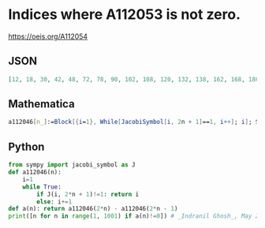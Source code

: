 # Indices where A112053 is not zero\.
https://oeis.org/A112054
## JSON
```JSON
[12, 18, 30, 42, 48, 72, 78, 90, 102, 108, 120, 132, 138, 162, 168, 180, 192, 198, 210, 222, 228, 240, 252, 258, 282, 288, 300, 312, 318, 330, 342, 348, 372, 378, 390, 402, 408, 420, 432, 438, 450, 462, 468, 492, 498, 510, 522, 528, 540, 552, 558, 582, 588]
```
## Mathematica
```Mathematica
a112046[n_]:=Block[{i=1}, While[JacobiSymbol[i, 2n + 1]==1, i++]; i]; Select[Range[1000], a112046[2#] - a112046[2# - 1] != 0 &] (* _Indranil Ghosh_, May 24 2017 *)
```
## Python
```Python
from sympy import jacobi_symbol as J
def a112046(n):
    i=1
    while True:
        if J(i, 2*n + 1)!=1: return i
        else: i+=1
def a(n): return a112046(2*n) - a112046(2*n - 1)
print([n for n in range(1, 1001) if a(n)!=0]) # _Indranil Ghosh_, May 24 2017
```
